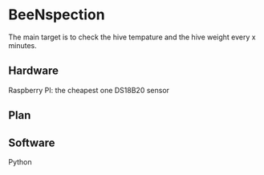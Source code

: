 # BeeNspection
The main target is to check the hive tempature and the hive weight every x minutes.

## Hardware
Raspberry PI: the cheapest one
DS18B20 sensor

## Plan 



## Software
Python

